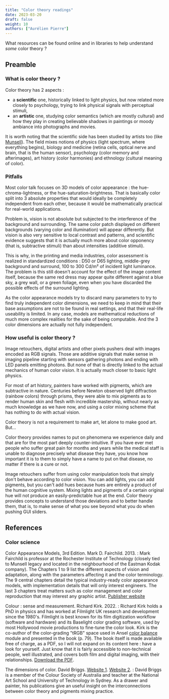 ```yaml
---
title: "Color theory readings"
date: 2023-03-20
draft: false
weight: 10
authors: ["Aurélien Pierre"]
---
```


What resources can be found online and in libraries to help understand _some_ color theory ?

<!--more-->

## Preamble

### What is color theory ?

Color theory has 2 aspects :

* a __scientific__ one, historically linked to light physics, but now related more closely to psychology, trying to link physical signals with perceptual stimuli,
* an __artistic__ one, studying color semantics (which are mostly cultural) and how they play in creating believable shadows in paintings or moody ambiance into photographs and movies.

It is worth noting that the scientific side has been studied by artists too (like [Munsell](https://en.wikipedia.org/wiki/Munsell_color_system)). The field mixes notions of physics (light spectrum, where everything begins), biology and medicine (retina cells, optical nerve and brain, that is the human sensor), psychology (color memory and afterimages), art history (color harmonies) and ethnology (cultural meaning of color).

### Pitfalls

Most color talk focuses on 3D models of color appearance : the hue-chroma-lightness, or the hue-saturation-brightness. That is basically color split into 3 absolute properties that would ideally be completely independent from each other, because it would be mathematically practical for real-world applications.

Problem is, vision is not absolute but subjected to the interference of the background and surrounding. The same color patch displayed on different backgrounds (varying color and illumination) will appear differently. But vision is also very sensitive to local contrast and patterns, and scientific evidence suggests that it is actually much more about color opponency (that is, subtractive stimuli) than about intensities (additive stimuli).

This is why, in the printing and media industries, color assessment is realized in standardized conditions : D50 or D65 lighting, middle-grey background and surround, 100 to 300 Cd/m² of incident light luminance. The problem is this still doesn't account for the effect of the image content itself, because the same red dress may appear quite different against a blue sky, a grey wall, or a green foliage, even when you have discarded the possible effects of the surround lighting.

As the color appearance models try to discard many parameters to try to find truly independent color dimensions, we need to keep in mind that their base assumptions are not to be found in real settings, and that their real-life useability is limited. In any case, models are mathematical reductions of much more complex realities for the sake of being computable. And the 3 color dimensions are actually not fully independent.

### How useful is color theory ?

Image retouchers, digital artists and other pixels pushers deal with images encoded as RGB signals. Those are additive signals that make sense in imaging pipeline starting with sensors gathering photons and ending with LED panels emitting photons. But none of that is directly linked to the actual mechanics of human color vision. It is actually much closer to basic light physics.

For most of art history, painters have worked with pigments, which are subtractive in nature. Centuries before Newton observed light diffraction (rainbow colors) through prisms, they were able to mix pigments as to render human skin and flesh with incredible mastership, without nearly as much knowledge as we have now, and using a color mixing scheme that has nothing to do with actual vision.

Color theory is not a requirement to make art, let alone to make good art. But…

Color theory provides names to put on phenomena we experience daily and that are for the most part deeply counter-intuitive. If you have ever met people who suffer great pain for months and years while the medical staff is unable to diagnose precisely what disease they have, you know how important it is to them to simply have a name to put on that disease, no matter if there is a cure or not.

Image retouchers suffer from using color manipulation tools that simply don't behave according to color vision. You can add lights, you can add pigments, but you can't add hues because hues are entirely a product of the human cognitive system. Mixing lights and pigments of a certain original hue will not produce an easily-predictable hue at the end. Color theory provides concepts to understand those deviations and to better handle them, that is, to make sense of what you see beyond what you do when pushing GUI sliders.

## References

### Color science

Color Appearance Models, 3rd Edition. Mark D. Fairchild. 2013.
: Mark Fairchild is professor at the Rochester Institute of Technology (closely tied to Munsell legacy and located in the neighbourhood of the Eastman Kodak company). The  Chapters 1 to 9 list the different aspects of vision and adaptation, along with the parameters affecting it and the color terminology. The 9 central chapters detail the typical industry-ready color appearance models, with implementation details that will only interest engineers. The last 3 chapters treat matters such as color management and color reproduction that may interest any graphic artist. [Publisher website](https://www.wiley.com/en-us/Color+Appearance+Models%2C+3rd+Edition-p-9781119967033)

Colour : sense and measurement. Richard Kirk. 2022.
: Richard Kirk holds a PhD in physics and has worked at Filmlight UK research and development since the 1980's. Filmlight is best known for its film digitization workflow (software and hardware) and its Baselight color grading software, used by most Hollywood movie productions to fine-tune the color look. Kirk is the co-author of the color-grading "tRGB" space used in Ansel [color balance](/en/doc/modules/processing-modules/color-balance-rgb/) module and presented in the book (p. 79). The book itself is made available free of charge, as a PDF, so I will not expand on its content here : have a look for yourself. Just know that it is fairly accessible to non-technical people, well illustrated, and covers both film and digital imaging, with their relationships. [Download the PDF](https://www.filmlight.ltd.uk/support/documents/colourbook/colourbook.php).

The dimensions of color. David Briggs. [Website 1](http://www.huevaluechroma.com/). [Website 2](https://sites.google.com/site/djcbriggs/life-drawings-2).
: David Briggs is a member of the Colour Society of Australia and teacher at the National Art School and University of Technology in Sydney. As a drawer and painter, his publications give an useful insight on the interconnections between color theory and pigments mixing practice.

